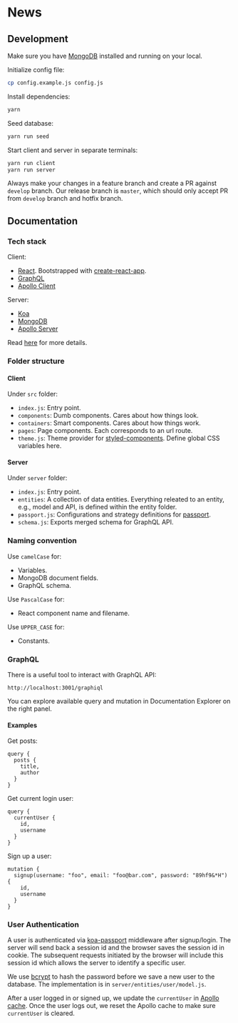 # News

## Development

Make sure you have [MongoDB](https://docs.mongodb.com/manual/installation/) installed and running on your local.

Initialize config file:

```bash
cp config.example.js config.js
```

Install dependencies:

```bash
yarn
```

Seed database:

```bash
yarn run seed
```

Start client and server in separate terminals:

```bash
yarn run client
yarn run server
```

Always make your changes in a feature branch and create a PR against `develop` branch. Our release branch is `master`, which should only accept PR from `develop` branch and hotfix branch.

## Documentation

### Tech stack

Client: 

- [React](https://reactjs.org/). Bootstrapped with [create-react-app](https://github.com/facebook/create-react-app).
- [GraphQL](http://graphql.github.io/)
- [Apollo Client](https://www.apollographql.com/docs/react/)

Server:

- [Koa](https://github.com/koajs/koa)
- [MongoDB](https://www.mongodb.com/)
- [Apollo Server](https://www.apollographql.com/docs/apollo-server/)

Read [here](https://github.com/block-dog/news/issues/1) for more details.

### Folder structure

#### Client

Under `src` folder:

- `index.js`: Entry point.
- `components`: Dumb components. Cares about how things look.
- `containers`: Smart components. Cares about how things work.
- `pages`: Page components. Each corresponds to an url route.
- `theme.js`: Theme provider for [styled-components](https://www.styled-components.com/). Define global CSS variables here.

#### Server

Under `server` folder:

- `index.js`: Entry point.
- `entities`: A collection of data entities. Everything releated to an entity, e.g., model and API, is defined within the entity folder.
- `passport.js`: Configurations and strategy definitions for [passport](http://www.passportjs.org/).
- `schema.js`: Exports merged schema for GraphQL API.

### Naming convention

Use `camelCase` for:

- Variables.
- MongoDB document fields.
- GraphQL schema.

Use `PascalCase` for:

- React component name and filename.

Use `UPPER_CASE` for:

- Constants.

### GraphQL

There is a useful tool to interact with GraphQL API:

`http://localhost:3001/graphiql`

You can explore available query and mutation in Documentation Explorer on the right panel.

#### Examples

Get posts:

```
query {
  posts {
    title,
    author
  }
}
```

Get current login user:

```
query {
  currentUser {
    id,
    username
  }
}
```

Sign up a user:

```
mutation {
  signup(username: "foo", email: "foo@bar.com", password: "89hf9&*H") {
    id,
    username
  }
}
```

### User Authentication

A user is authenticated via [koa-passport](https://github.com/rkusa/koa-passport) middleware after signup/login. The server will send back a session id and the browser saves the session id in cookie. The subsequent requests initiated by the browser will include this session id which allows the server to identify a specific user.

We use [bcrypt](https://github.com/kelektiv/node.bcrypt.js) to hash the password before we save a new user to the database. The implementation is in `server/entities/user/model.js`.

After a user logged in or signed up, we update the `currentUser` in [Apollo cache](https://www.apollographql.com/docs/react/essentials/mutations.html#update). Once the user logs out, we reset the Apollo cache to make sure `currentUser` is cleared.